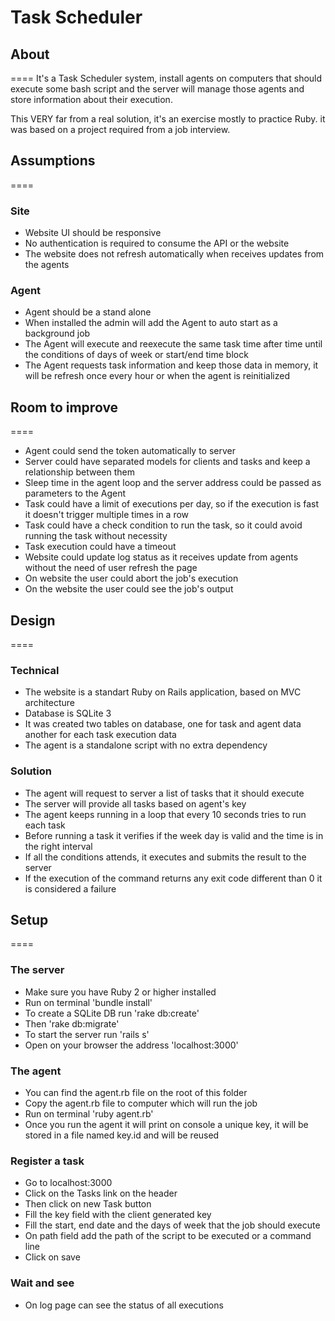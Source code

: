 # Task Scheduler

## About
====
  It's a Task Scheduler system, install agents on computers that should execute some bash script and the server will manage those agents and store information about their execution.

  This VERY far from a real solution, it's an exercise mostly to practice Ruby. it was based on a project required from a job interview.

## Assumptions
====

### Site
 * Website UI should be responsive
 * No authentication is required to consume the API or the website
 * The website does not refresh automatically when receives updates from the agents

### Agent
 * Agent should be a stand alone
 * When installed the admin will add the Agent to auto start as a background job
 * The Agent will execute and reexecute the same task time after time until the conditions of days of week or start/end time block
 * The Agent requests task information and keep those data in memory, it will be refresh once every hour or when the agent is reinitialized

## Room to improve
====
 * Agent could send the token automatically to server
 * Server could have separated models for clients and tasks and keep a relationship between them
 * Sleep time in the agent loop and the server address could be passed as parameters to the Agent
 * Task could have a limit of executions per day, so if the execution is fast it doesn't trigger multiple times in a row
 * Task could have a check condition to run the task, so it could avoid running the task without necessity
 * Task execution could have a timeout
 * Website could update log status as it receives update from agents without the need of user refresh the page
 * On website the user could abort the job's execution
 * On the website the user could see the job's output 

## Design
====

### Technical
 * The website is a standart Ruby on Rails application, based on MVC architecture
 * Database is SQLite 3
 * It was created two tables on database, one for task and agent data another for each task execution data
 * The agent is a standalone script with no extra dependency

### Solution
 * The agent will request to server a list of tasks that it should execute
 * The server will provide all tasks based on agent's key
 * The agent keeps running in a loop that every 10 seconds tries to run each task
 * Before running a task it verifies if the week day is valid and the time is in the right interval
 * If all the conditions attends, it executes and submits the result to the server
 * If the execution of the command returns any exit code different than 0 it is considered a failure

## Setup
====

### The server
 * Make sure you have Ruby 2 or higher installed
 * Run on terminal 'bundle install' 
 * To create a SQLite DB run 'rake db:create' 
 * Then 'rake db:migrate'
 * To start the server run 'rails s'
 * Open on your browser the address 'localhost:3000'

### The agent
 * You can find the agent.rb file on the root of this folder 
 * Copy the agent.rb file to computer which will run the job
 * Run on terminal 'ruby agent.rb'
 * Once you run the agent it will print on console a unique key, it will be stored in a file named key.id and will be reused

### Register a task
 * Go to localhost:3000
 * Click on the Tasks link on the header
 * Then click on new Task button
 * Fill the key field with the client generated key
 * Fill the start, end date and the days of week that the job should execute
 * On path field add the path of the script to be executed or a command line
 * Click on save

### Wait and see 
 * On log page can see the status of all executions 
